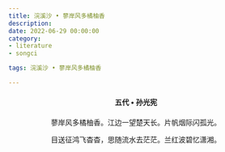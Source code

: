 ```yaml
---
title: 浣溪沙 • 蓼岸风多橘柚香
description:
date: 2022-06-29 00:00:00
category:
- literature
- songci

tags: 浣溪沙 • 蓼岸风多橘柚香

---
```


<div id="poem-author">
    五代 • 孙光宪
</div>
<div id="poem-body">
<p class="poem-paragraph">蓼岸风多橘柚香。江边一望楚天长。片帆烟际闪孤光。</p>
<p class="poem-paragraph">目送征鸿飞杳杳，思随流水去茫茫。兰红波碧忆潇湘。</p>

</div>

<style>

#poem-author {
    width: 100%;
    text-align: center;
    margin: 20px 0;
    font-weight: bold;
}
#poem-body {
    width: 100%;
    text-align: center;
}
.poem-paragraph {
    font-family: "仿宋"
}

</style>